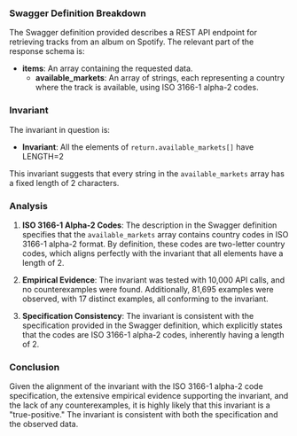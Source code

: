 ### Swagger Definition Breakdown

The Swagger definition provided describes a REST API endpoint for retrieving tracks from an album on Spotify. The relevant part of the response schema is:

- **items**: An array containing the requested data.
  - **available_markets**: An array of strings, each representing a country where the track is available, using ISO 3166-1 alpha-2 codes.

### Invariant

The invariant in question is:

- **Invariant**: All the elements of `return.available_markets[]` have LENGTH=2

This invariant suggests that every string in the `available_markets` array has a fixed length of 2 characters.

### Analysis

1. **ISO 3166-1 Alpha-2 Codes**: The description in the Swagger definition specifies that the `available_markets` array contains country codes in ISO 3166-1 alpha-2 format. By definition, these codes are two-letter country codes, which aligns perfectly with the invariant that all elements have a length of 2.

2. **Empirical Evidence**: The invariant was tested with 10,000 API calls, and no counterexamples were found. Additionally, 81,695 examples were observed, with 17 distinct examples, all conforming to the invariant.

3. **Specification Consistency**: The invariant is consistent with the specification provided in the Swagger definition, which explicitly states that the codes are ISO 3166-1 alpha-2 codes, inherently having a length of 2.

### Conclusion

Given the alignment of the invariant with the ISO 3166-1 alpha-2 code specification, the extensive empirical evidence supporting the invariant, and the lack of any counterexamples, it is highly likely that this invariant is a "true-positive." The invariant is consistent with both the specification and the observed data.
